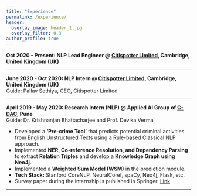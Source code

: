 ```yaml
---
title: "Experience"
permalink: /experience/
header:
  overlay_image: header_1.jpg
  overlay_filter: 0.3
author_profile: true
---
```


<b>Oct 2020 - Present: NLP Lead Engineer @ <a href="http://citispotter.com/"> Citispotter Limited</a>, Cambridge, United Kingdom (UK)</b><br>

<hr style="border:2px black"> </hr>
  
<b>June 2020 - Oct 2020: NLP Intern @ <a href="http://citispotter.com/"> Citispotter Limited</a>, Cambridge, United Kingdom (UK)</b><br>
  Guide: Pallav Sethiya, CEO, Citispotter Limited <br>
  
<hr style="border:2px black"> </hr>
  
<b>April 2019 - May 2020: Research Intern (NLP) @ Applied AI Group of <a href="https://www.cdac.in/">C-DAC</a>, Pune</b><br>
  Guide: Dr. Krishnanjan Bhattacharjee and Prof. Devika Verma
  - Developed a **‘Pre-crime Tool’** that predicts potential criminal activities from English Unstructured Texts using a Rule-based Classical NLP approach. 
  - Implemented **NER, Co-reference Resolution, and Dependency Parsing** to extract **Relation Triples** and develop a **Knowledge Graph using Neo4j.**
  - Implemented a **Weighted Sum Model (WSM)** in the prediction module.
  - **Tech Stack:** Stanford CoreNLP, NeuralCoref, spaCy, Neo4j, Flask, etc. 
  - Survey paper during the internship is published in Springer. [Link](http://katreparitosh.github.io/publication/springer_ictis_2020)
  
<hr style="border:2px black"> </hr>
  
